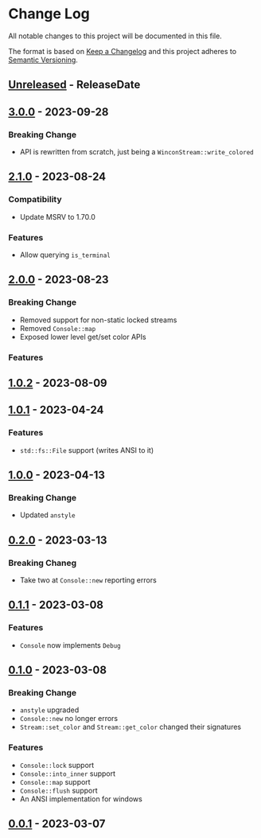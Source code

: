# Change Log
All notable changes to this project will be documented in this file.

The format is based on [Keep a Changelog](http://keepachangelog.com/)
and this project adheres to [Semantic Versioning](http://semver.org/).

<!-- next-header -->
## [Unreleased] - ReleaseDate

## [3.0.0] - 2023-09-28

### Breaking Change

- API is rewritten from scratch, just being a `WinconStream::write_colored`

## [2.1.0] - 2023-08-24

### Compatibility

- Update MSRV to 1.70.0

### Features

- Allow querying `is_terminal`

## [2.0.0] - 2023-08-23

### Breaking Change

- Removed support for non-static locked streams
- Removed `Console::map`
- Exposed lower level get/set color APIs

### Features

## [1.0.2] - 2023-08-09

## [1.0.1] - 2023-04-24

### Features

- `std::fs::File` support (writes ANSI to it)

## [1.0.0] - 2023-04-13

### Breaking Change

- Updated `anstyle`

## [0.2.0] - 2023-03-13

### Breaking Chaneg

- Take two at `Console::new` reporting errors

## [0.1.1] - 2023-03-08

### Features

- `Console` now implements `Debug`

## [0.1.0] - 2023-03-08

### Breaking Change

- `anstyle` upgraded
- `Console::new` no longer errors
- `Stream::set_color` and `Stream::get_color` changed their signatures

### Features

- `Console::lock` support
- `Console::into_inner` support
- `Console::map` support
- `Console::flush` support
- An ANSI implementation for windows


## [0.0.1] - 2023-03-07

<!-- next-url -->
[Unreleased]: https://github.com/rust-cli/anstyle/compare/anstyle-wincon-v3.0.0...HEAD
[3.0.0]: https://github.com/rust-cli/anstyle/compare/anstyle-wincon-v2.1.0...anstyle-wincon-v3.0.0
[2.1.0]: https://github.com/rust-cli/anstyle/compare/anstyle-wincon-v2.0.0...anstyle-wincon-v2.1.0
[2.0.0]: https://github.com/rust-cli/anstyle/compare/anstyle-wincon-v1.0.2...anstyle-wincon-v2.0.0
[1.0.2]: https://github.com/rust-cli/anstyle/compare/anstyle-wincon-v1.0.1...anstyle-wincon-v1.0.2
[1.0.1]: https://github.com/rust-cli/anstyle/compare/anstyle-wincon-v1.0.0...anstyle-wincon-v1.0.1
[1.0.0]: https://github.com/rust-cli/anstyle/compare/anstyle-wincon-v0.2.0...anstyle-wincon-v1.0.0
[0.2.0]: https://github.com/rust-cli/anstyle/compare/anstyle-wincon-v0.1.1...anstyle-wincon-v0.2.0
[0.1.1]: https://github.com/rust-cli/anstyle/compare/anstyle-wincon-v0.1.0...anstyle-wincon-v0.1.1
[0.1.0]: https://github.com/rust-cli/anstyle/compare/anstyle-wincon-v0.0.1...anstyle-wincon-v0.1.0
[0.0.1]: https://github.com/rust-cli/anstyle/compare/58e49814ccbdbd9cd30862e268a391cd61ce0f89...anstyle-wincon-v0.0.1
